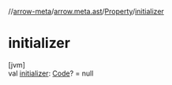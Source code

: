 //[arrow-meta](../../../index.md)/[arrow.meta.ast](../index.md)/[Property](index.md)/[initializer](initializer.md)

# initializer

[jvm]\
val [initializer](initializer.md): [Code](../-code/index.md)? = null
